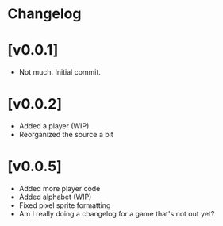 # Changelog

# [v0.0.1]
* Not much. Initial commit.

# [v0.0.2]
* Added a player (WIP)
* Reorganized the source a bit

# [v0.0.5]
* Added more player code
* Added alphabet (WIP)
* Fixed pixel sprite formatting
* Am I really doing a changelog for a game that's not out yet?